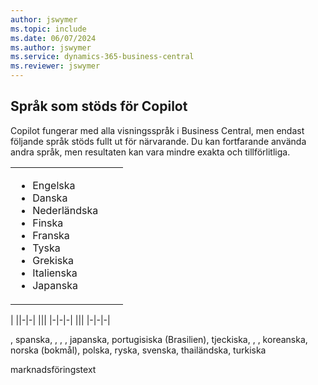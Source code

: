 ```yaml
---
author: jswymer
ms.topic: include
ms.date: 06/07/2024
ms.author: jswymer
ms.service: dynamics-365-business-central
ms.reviewer: jswymer
---
```

## <a name="supported-languages-for-copilot"></a>Språk som stöds för Copilot

Copilot fungerar med alla visningsspråk i Business Central, men endast följande språk stöds fullt ut för närvarande. Du kan fortfarande använda andra språk, men resultaten kan vara mindre exakta och tillförlitliga.

||||
|-|-|-|
|<ul><li>Engelska</li><li>Danska</li><li>Nederländska</li><li>Finska</li><li>Franska</li><li>Tyska</li><li>Grekiska</li><li>Italienska</li><li>Japanska</li>|
|
||-|-|
|||
|-|-|-|
|||
|-|-|-|


, spanska, , , , japanska, portugisiska (Brasilien), tjeckiska, , , koreanska, norska (bokmål), polska, ryska, svenska, thailändska, turkiska


marknadsföringstext
